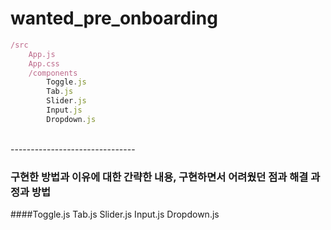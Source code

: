 # wanted_pre_onboarding

```js
/src
	App.js
	App.css
	/components
		Toggle.js
		Tab.js
		Slider.js
		Input.js
		Dropdown.js
```

<br/>
-------------------------------


### 구현한 방법과 이유에 대한 간략한 내용, 구현하면서 어려웠던 점과 해결 과정과 방법
####Toggle.js
		Tab.js
		Slider.js
		Input.js
		Dropdown.js
